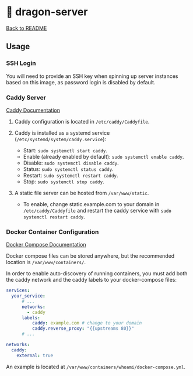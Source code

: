 # 🐲 dragon-server

[Back to README](README.md)

## Usage

### SSH Login

You will need to provide an SSH key when spinning up server
instances based on this image, as password login is disabled by default.

### Caddy Server

[Caddy Documentation](https://caddyserver.com/docs)

1. Caddy configuration is located in `/etc/caddy/Caddyfile`.

2. Caddy is installed as a systemd service (`/etc/systemd/system/caddy.service`):
   - Start: `sudo systemctl start caddy`.
   - Enable (already enabled by default): `sudo systemctl enable caddy`.
   - Disable: `sudo systemctl disable caddy`.
   - Status: `sudo systemctl status caddy`.
   - Restart: `sudo systemctl restart caddy`.
   - Stop: `sudo systemctl stop caddy`.
3. A static file server can be hosted from `/var/www/static`.
   - To enable, change static.example.com to your domain in `/etc/caddy/Caddyfile`
     and restart the caddy service with `sudo systemctl restart caddy`.

### Docker Container Configuration

[Docker Compose Documentation](https://docs.docker.com/compose/)

Docker compose files can be stored anywhere, but the recommended location is
`/var/www/containers/`.

In order to enable auto-discovery of running containers, you must add both
the caddy network and the caddy labels to your docker-compose files:

```yaml
services:
  your_service:
      # ...
      networks:
        - caddy
      labels:
          caddy: example.com # change to your domain
          caddy.reverse_proxy: "{{upstreams 80}}"
      # ...

networks:
  caddy:
    external: true
```

An example is located at `/var/www/containers/whoami/docker-compose.yml`.
